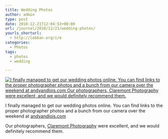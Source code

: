 ```yaml
---
title: Wedding Photos
author: admin
type: post
date: 2010-12-21T12:04:53+00:00
url: /journal/2010/12/21/wedding-photos/
yourls_shorturl:
  - http://lobban.org/i/e
categories:
  - Photos
tags:
  - photos
  - wedding

---
```

[<img src="http://lobban.org/wp-content/uploads/2011/06/tumblr_lds8pfycPr1qzrl7bo1_250.jpg" border="0" alt="I finally managed to get our wedding photos online. You can find links to the proper photographer photos and a bunch from our camera over the weekend at andyandlois.com Our photographers, Claremont Photography were excellent, and we would definitely recommend them." />][1]

I finally managed to get our wedding photos online. You can find links to the proper photographer photos and a bunch from our camera over the weekend at [andyandlois.com][2]

Our photographers, [Claremont Photography][3] were excellent, and we would definitely recommend them.

 [1]: http://29.media.tumblr.com/tumblr_lds8pfycPr1qzrl7bo1_500.jpg
 [2]: http://andyandlois.com/ "Andy and Lois Lobban"
 [3]: http://www.claremontphotography.co.uk/ "Claremont Photography"